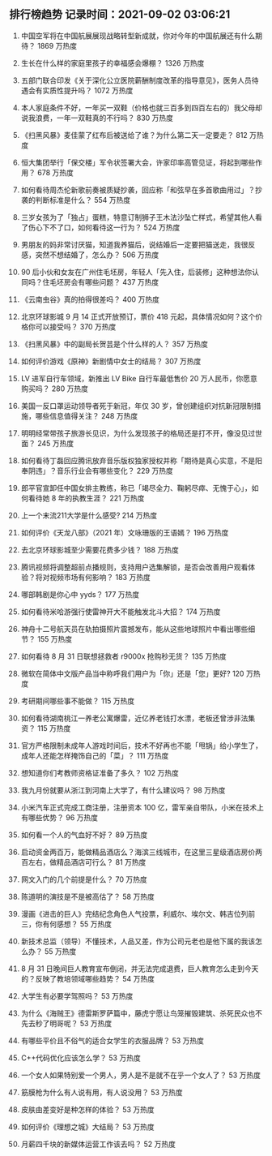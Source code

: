 
## 排行榜趋势 记录时间：2021-09-02 03:06:21
  
  1. 中国空军将在中国航展展现战略转型新成就，你对今年的中国航展还有什么期待？ 1869 万热度
    
  2. 生长在什么样的家庭里孩子的幸福感会爆棚？ 1326 万热度
    
  3. 五部门联合印发《关于深化公立医院薪酬制度改革的指导意见》，医务人员待遇会有实质性提升吗？ 1072 万热度
    
  4. 本人家庭条件不好，一年买一双鞋（价格也就三百多到四百左右的）我父母却说我浪费，一年一双鞋真的不行吗？ 830 万热度
    
  5. 《扫黑风暴》麦佳蒙了红布后被送给了谁？为什么第二天一定要走？ 812 万热度
    
  6. 恒大集团举行「保交楼」军令状签署大会，许家印率高管见证，将起到哪些作用？ 678 万热度
    
  7. 如何看待周杰伦新歌前奏被质疑抄袭，回应称「和弦早在多首歌曲用过」？抄袭的判断标准是什么？ 554 万热度
    
  8. 三岁女孩为了「独占」蛋糕，特意订制狮子王木法沙坠亡样式，希望其他人看了伤心下不了口，如何看待这一行为？ 524 万热度
    
  9. 男朋友的妈非常讨厌猫，知道我养猫后，说结婚后一定要把猫送走，我很反感，突然不想结婚了，怎么办？ 506 万热度
    
  10. 90 后小伙和女友在广州住毛坯房，年轻人「先入住，后装修」这种想法你认同吗？住毛坯房会有哪些问题？ 437 万热度
    
  11. 《云南虫谷》真的拍得很差吗？ 400 万热度
    
  12. 北京环球影城 9 月 14 正式开放预订，票价 418 元起，具体情况如何？这个价格你可以接受吗？ 370 万热度
    
  13. 《扫黑风暴》中的副局长贺芸是个什么样的人？ 357 万热度
    
  14. 如何评价游戏《原神》新剧情中女士的结局？ 307 万热度
    
  15. LV 进军自行车领域，新推出 LV Bike 自行车最低售价 20 万人民币，你愿意购买吗？ 280 万热度
    
  16. 美国一反口罩运动领导者死于新冠，年仅 30 岁，曾创建组织对抗新冠限制措施，哪些信息值得关注？ 248 万热度
    
  17. 明明经常带孩子旅游长见识，为什么发现孩子的格局还是打不开，像没见过世面？ 245 万热度
    
  18. 如何看待丁磊回应腾讯放弃音乐版权独家授权并称「期待是真心实意，不是阳奉阴违」？音乐行业会有哪些变化？ 229 万热度
    
  19. 郎平官宣卸任中国女排主教练，称已「竭尽全力、鞠躬尽瘁、无愧于心」，如何看待她 8 年的执教生涯？ 221 万热度
    
  20. 上一个末流211大学是什么感受? 214 万热度
    
  21. 如何评价《天龙八部》（2021 年）文咏珊版的王语嫣？ 196 万热度
    
  22. 去北京环球影城至少需要花费多少钱？ 188 万热度
    
  23. 腾讯视频将调整超前点播规则，支持用户选集解锁，是否会改善用户观看体验？将对视频市场有何影响？ 183 万热度
    
  24. 哪部韩剧是你心中 yyds？ 177 万热度
    
  25. 如何看待米哈游强行使雷神开大不能触发北斗大招？ 174 万热度
    
  26. 神舟十二号航天员在轨拍摄照片震撼发布，能从这些地球照片中看出哪些细节？ 155 万热度
    
  27. 如何看待 8 月 31 日联想拯救者 r9000x 抢购秒无货？ 135 万热度
    
  28. 微软在简体中文版产品当中称呼我们用户为「你」还是「您」更好? 120 万热度
    
  29. 考研期间哪些事不能做？ 115 万热度
    
  30. 如何看待湖南桃江一养老公寓爆雷，近亿养老钱打水漂，老板还曾涉非法集资？ 115 万热度
    
  31. 官方严格限制未成年人游戏时间后，技术不好再也不能「甩锅」给小学生了，成年人还能怎样掩饰自己的「菜」？ 111 万热度
    
  32. 想知道你们考教师资格证准备了多久？ 102 万热度
    
  33. 我九月份就要从浙江到河南上大学了，有什么建议吗？ 98 万热度
    
  34. 小米汽车正式完成工商注册，注册资本 100 亿，雷军亲自带队，小米在技术上有哪些优势？ 96 万热度
    
  35. 如何看一个人的气血好不好？ 89 万热度
    
  36. 启动资金两百万，能做精品酒店么？海滨三线城市，在这里三星级酒店房价两百左右，做精品酒店可行么？ 81 万热度
    
  37. 网文入门的几个前提是什么？ 70 万热度
    
  38. 陈道明的演技是不是被高估了？ 58 万热度
    
  39. 漫画《进击的巨人》完结纪念角色人气投票，利威尔、埃尔文、韩吉位列前三，你有何感想？ 55 万热度
    
  40. 新技术总监（领导）不懂技术，人品又差，作为公司元老也是他下属的我该怎么办？ 55 万热度
    
  41. 8 月 31 日晚间巨人教育宣布倒闭，并无法完成退费，巨人教育怎么走到今天的？反映了教培领域哪些趋势？ 54 万热度
    
  42. 大学生有必要学驾照吗？ 53 万热度
    
  43. 为什么《海贼王》德雷斯罗萨篇中，藤虎宁愿让鸟笼摧毁建筑、杀死民众也不先去秒了明哥呢？ 53 万热度
    
  44. 有哪些平价且不俗气的适合女学生的衣服品牌？ 53 万热度
    
  45. C++代码优化应该怎么学？ 53 万热度
    
  46. 一个女人如果特别爱一个男人，男人是不是就不在乎一个女人了？ 53 万热度
    
  47. 筋膜枪为什么有人说有用，有人说没用？ 53 万热度
    
  48. 皮肤由差变好是种怎样的体验？ 53 万热度
    
  49. 如何评价《理想之城》大结局？ 53 万热度
    
  50. 月薪四千块的新媒体运营工作该去吗？ 52 万热度
    